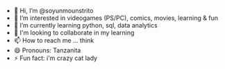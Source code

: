 - 👋 Hi, I’m @soyunmounstrito
- 👀 I’m interested in videogames (PS/PC), comics, movies, learning & fun
- 🌱 I’m currently learning python, sql, data analytics
- 💞️ I'm looking to collaborate in my learning
- 📫 How to reach me ... think
- 😄 Pronouns: Tanzanita
- ⚡ Fun fact: i'm crazy cat lady

<!---
soyunmounstrito/soyunmounstrito is a ✨ special ✨ repository because its `README.md` (this file) appears on your GitHub profile.
You can click the Preview link to take a look at your changes.
--->
